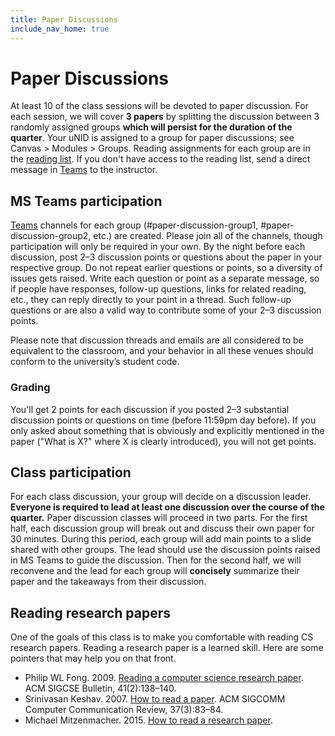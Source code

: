 ```yaml
---
title: Paper Discussions
include_nav_home: true
---
```


# Paper Discussions

At least 10 of the class sessions will be devoted to paper discussion. For each session, we will cover
**3 papers** by splitting the discussion between 3 randomly assigned groups **which will persist
for the duration of the quarter**. Your uNID is assigned to a group for paper discussions; see Canvas > Modules > Groups. Reading assignments for each group are in the [reading list](https://docs.google.com/document/d/1qJCaaOtJ2z5eC7Iodvz8NAmD8FDbXJD9YqLPmdXRbDE/edit?usp=sharing). If you don't have access to the reading list, send a direct message in [Teams](https://teams.microsoft.com/l/team/19%3ait66PgoRabiGRMhXIEr67O1_XTkjExhyqn3rxIf2vI81%40thread.tacv2/conversations?groupId=d69b57e3-80a0-4b92-88fb-a54bd9145bab&tenantId=5217e0e7-539d-4563-b1bf-7c6dcf074f91) to the instructor. 

## MS Teams participation

[Teams](https://teams.microsoft.com/l/team/19%3ait66PgoRabiGRMhXIEr67O1_XTkjExhyqn3rxIf2vI81%40thread.tacv2/conversations?groupId=d69b57e3-80a0-4b92-88fb-a54bd9145bab&tenantId=5217e0e7-539d-4563-b1bf-7c6dcf074f91) channels for each group (#paper-discussion-group1, #paper-discussion-group2, etc.) are created. Please join all of the channels, though participation will only be required in your own. By the night before each discussion, post 2–3 discussion points or questions about the paper in your respective group. Do not repeat earlier questions or points, so a diversity of issues gets raised. Write each question or point as a separate message, so if people have responses, follow-up questions, links for related reading, etc., they can reply directly to your point in a thread. Such follow-up questions or are also a valid way to contribute some of your 2–3 discussion points.

Please note that discussion threads and emails are all considered to be equivalent to the classroom, and your behavior in all these venues should conform to the university’s student code.

### Grading 

You'll get 2 points for each discussion if you posted 2–3 substantial discussion points or questions on time (before 11:59pm day before). If you only asked about something that is obviously and explicitly mentioned in the paper ("What is X?" where X is clearly introduced), you will not get points. 

<!-- * We are not following the -->
<!--   [“role-playing paper-reading seminar” format](https://colinraffel.com/blog/role-playing-seminar.html), -->
<!--   but considering the roles in this discussion format can help give you ideas for lines of discussion. -->
<!--   The [roles used](https://uw-cse599p.github.io/discussion_roles/) in Katharina Reinecke’s Computating -->
<!--   Ethics class last quarter might also be a good source of inspiration, and we will cover questions -->

## Class participation
For each class discussion, your group will decide on a discussion leader.
**Everyone is required to lead at least one discussion over the course of the quarter.** Paper
discussion classes will proceed in two parts. For the first half, each discussion group will break
out and discuss their own paper for 30 minutes. During this period, each group will add main points to a slide shared with other groups. The lead should use the discussion points raised in MS Teams to
guide the discussion. Then for the second half, we will reconvene and the lead for each group will
**concisely** summarize their paper and the takeaways from their discussion.

## Reading research papers

One of the goals of this class is to make you comfortable with reading CS
research papers. Reading a research paper is a learned skill. Here are some
pointers that may help you on that front.

* Philip WL Fong. 2009. [Reading a computer science research paper](https://svivek.com/teaching/structured-prediction/spring2021/readings/fong2009reading_a.pdf). ACM SIGCSE Bulletin, 41(2):138–140.
* Srinivasan Keshav. 2007. [How to read a paper](https://svivek.com/teaching/structured-prediction/spring2021/readings/keshav2007how_to_read_a.pdf). ACM SIGCOMM Computer Communication Review, 37(3):83–84.
* Michael Mitzenmacher. 2015. [How to read a research paper](https://svivek.com/teaching/structured-prediction/spring2021/readings/mitzenmacher-how.pdf).